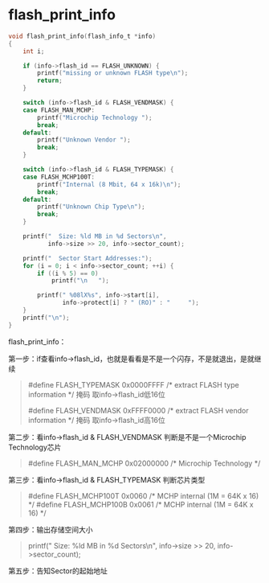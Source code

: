 # flash_print_info

```c
void flash_print_info(flash_info_t *info)
{
	int i;

	if (info->flash_id == FLASH_UNKNOWN) {
		printf("missing or unknown FLASH type\n");
		return;
	}

	switch (info->flash_id & FLASH_VENDMASK) {
	case FLASH_MAN_MCHP:
		printf("Microchip Technology ");
		break;
	default:
		printf("Unknown Vendor ");
		break;
	}

	switch (info->flash_id & FLASH_TYPEMASK) {
	case FLASH_MCHP100T:
		printf("Internal (8 Mbit, 64 x 16k)\n");
		break;
	default:
		printf("Unknown Chip Type\n");
		break;
	}

	printf("  Size: %ld MB in %d Sectors\n",
	       info->size >> 20, info->sector_count);

	printf("  Sector Start Addresses:");
	for (i = 0; i < info->sector_count; ++i) {
		if ((i % 5) == 0)
			printf("\n   ");

		printf(" %08lX%s", info->start[i],
		       info->protect[i] ? " (RO)" : "     ");
	}
	printf("\n");
}
```

flash_print_info：

第一步：if查看info->flash_id，也就是看看是不是一个闪存，不是就退出，是就继续

> #define FLASH_TYPEMASK	0x0000FFFF	/* extract FLASH type	information	\*/
> 掩码 取info->flash_id低16位
>
> #define FLASH_VENDMASK	0xFFFF0000	/* extract FLASH vendor information	*/
> 掩码 取info->flash_id高16位

第二步：看info->flash_id & FLASH_VENDMASK 判断是不是一个Microchip Technology芯片

> #define FLASH_MAN_MCHP	0x02000000	/* Microchip Technology		*/

第三步：看info->flash_id & FLASH_TYPEMASK 判断芯片类型

> #define FLASH_MCHP100T	0x0060		/* MCHP internal (1M = 64K x 16) \*/
> #define FLASH_MCHP100B	0x0061		/* MCHP internal (1M = 64K x 16) */

第四步：输出存储空间大小

> printf("  Size: %ld MB in %d Sectors\n",
> 	info->size >> 20, info->sector_count);

第五步：告知Sector的起始地址